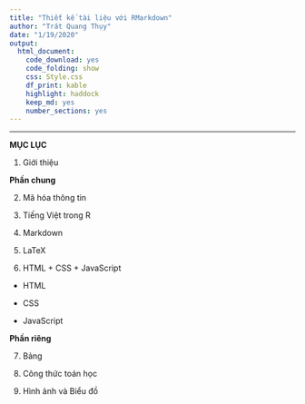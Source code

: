 ```yaml
---
title: "Thiết kế tài liệu với RMarkdown"
author: "Trát Quang Thụy"
date: "1/19/2020"
output: 
  html_document: 
    code_download: yes
    code_folding: show
    css: Style.css
    df_print: kable
    highlight: haddock
    keep_md: yes
    number_sections: yes
---
```




---

**MỤC LỤC**

1. Giới thiệu

**Phần chung**

2. Mã hóa thông tin

3. Tiếng Việt trong R

4. Markdown

5. LaTeX

6. HTML +  CSS +  JavaScript

* HTML

* CSS

* JavaScript



**Phần riêng**

7. Bảng

8. Công thức toán học

9. Hình ảnh và Biểu đồ
